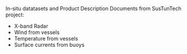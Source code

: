 In-situ datatasets and Product Description Documents from SusTunTech project:
- X-band Radar
- Wind from vessels
- Temperature from vessels
- Surface currents from buoys
